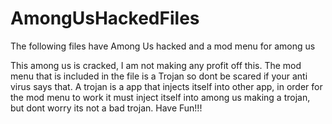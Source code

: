 # AmongUsHackedFiles
The following files have Among Us hacked and a mod menu for among us

This among us is cracked, I am not making any profit off this.
The mod menu that is included in the file is a Trojan so dont be scared if your anti virus says that.
A trojan is a app that injects itself into other app, in order for the mod menu to work it must inject itself into
among us making a trojan, but dont worry its not a bad trojan.
Have Fun!!!
